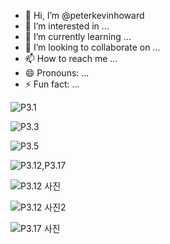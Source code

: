 - 👋 Hi, I’m @peterkevinhoward
- 👀 I’m interested in ...
- 🌱 I’m currently learning ...
- 💞️ I’m looking to collaborate on ...
- 📫 How to reach me ...
- 😄 Pronouns: ...
- ⚡ Fun fact: ...

<!---
peterkevinhoward/peterkevinhoward is a ✨ special ✨ repository because its `README.md` (this file) appears on your GitHub profile.
You can click the Preview link to take a look at your changes.
--->

![P3.1](https://drive.google.com/uc?export=view&id=1RPqgLTa5nHpLOB2KDW9-UrktrM4pcHdK)

![P3.3](https://drive.google.com/uc?export=view&id=1OxxKDpBeU9LNY4YyDW2Qyr2hP1GAsZCT)

![P3.5](https://drive.google.com/uc?export=view&id=13t-8FUUozpERTQ2k779kUZC-HjHxIKmO)

![P3.12,P3.17](https://drive.google.com/uc?export=view&id=1dU6u_JiyoRUvGU31PjOxZNWTMDl_RVLO)

![P3.12 사진](https://drive.google.com/uc?export=view&id=1mPhWE14_Tik_409dUtjA5XUHa4Ir6iXH)

![P3.12 사진2](https://drive.google.com/uc?export=view&id=1lvO8ZmFZPiuf5AMepli_yk8EJHYCq7fC)

![P3.17 사진](https://drive.google.com/uc?export=view&id=1Fq3yJlXLuj3etrZf3mhv_qAGE01Rpyde)
